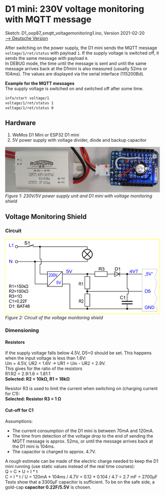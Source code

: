 # D1 mini: 230V voltage monitoring with MQTT message
Sketch: D1_oop87_smqtt_voltagemonitoring1.ino, Version 2021-02-20   
[--> Deutsche Version](./LIESMICH.md "Deutsche Version")   

After switching on the power supply, the D1 mini sends the MQTT message `voltage/1/ret/status` with payload `1`. If the supply voltage is switched off, it sends the same message with payload `0`.   
In DEBUG mode, the time until the message is sent and until the same message arrives back at the D1mini is also measured (usually 52ms or 104ms). The values are displayed via the serial interface (115200Bd).   

**Example for the MQTT messages**   
The supply voltage is switched on and switched off after some time.   
```
info/start voltage/1
voltage/1/ret/status 1
voltage/1/ret/status 0
```

## Hardware
1. WeMos D1 Mini or ESP32 D1 mini
2. 5V power supply with voltage divider, diode and backup capacitor

![Voltage monitoring](./images/D1_voltagemonitoring1.png "Voltage monitoring")   
_Figure 1: 230V/5V power supply unit and D1 mini with voltage monitoring shield_   

## Voltage Monitoring Shield
### Circuit
![Circuit of the voltage monitoring](./images/D1_voltagemonitoring1_circuit.png "Circuit of the voltage monitoring")   
_Figure 2: Circuit of the voltage monitoring shield_   

### Dimensioning
#### Resistors
If the supply voltage falls below 4.5V, D5=0 should be set. This happens when the input voltage is less than 1.6V:   
Uin = 4.5V, UR2 = 1.6V -> UR1 = Uin - UR2 = 2.9V.   
This gives for the ratio of the resistors   
R1:R2 = 2.9:1.6 = 1.81:1   
__Selected: R2 = 10k&Omega;, R1 = 18k&Omega;__   

Resistor R3 is used to limit the current when switching on (charging current for C1):   
__Selected: Resistor R3 = 1 &Omega;__   

#### Cut-off for C1   
Assumptions:   
* The current consumption of the D1 mini is between 70mA and 120mA.   
* The time from detection of the voltage drop to the end of sending the MQTT message is approx. 52ms, or until the message arrives back at the D1 mini is 104ms.   
* The capacitor is charged to approx. 4.7V.   

A rough estimate can be made of the electric charge needed to keep the D1 mini running (use static values instead of the real time courses):   
Q = C * U = I * t   
C = I * t / U = 120mA * 104ms / 4.7V = 0.12 * 0.104 / 4.7 = 2.7 mF = 2700&micro;F   
Tests show that a 3300&micro;F capacitor is sufficient. To be on the safe side, a gold-cap __capacitor 0.22F/5.5V__ is chosen.   
